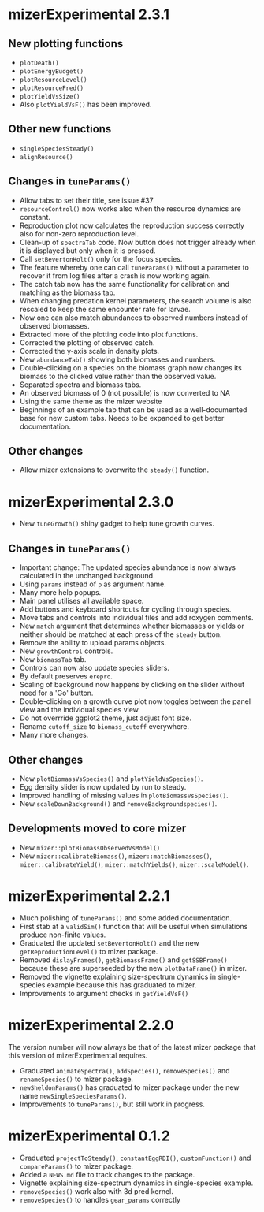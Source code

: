 # mizerExperimental 2.3.1

## New plotting functions

* `plotDeath()`
* `plotEnergyBudget()`
* `plotResourceLevel()`
* `plotResourcePred()`
* `plotYieldVsSize()`
* Also `plotYieldVsF()` has been improved.

## Other new functions

* `singleSpeciesSteady()`
* `alignResource()`

## Changes in `tuneParams()`
* Allow tabs to set their title, see issue #37
* `resourceControl()` now works also when the resource dynamics are constant.
* Reproduction plot now calculates the reproduction success correctly also for
  non-zero reproduction level.
* Clean-up of `spectraTab` code. Now button does not trigger already when it is
  displayed but only when it is pressed.
* Call `setBevertonHolt()` only for the focus species.
* The feature whereby one can call `tuneParams()` without a parameter to recover
  it from log files after a crash is now working again.
* The catch tab now has the same functionality for calibration and matching as
  the biomass tab.
* When changing predation kernel parameters, the search volume is also 
  rescaled to keep the same encounter rate for larvae.
* Now one can also match abundances to observed numbers instead of observed
  biomasses.
* Extracted more of the plotting code into plot functions.
* Corrected the plotting of observed catch.
* Corrected the y-axis scale in density plots.
* New `abundanceTab()` showing both biomasses and numbers.
* Double-clicking on a species on the biomass graph now changes its biomass to
  the clicked value rather than the observed value.
* Separated spectra and biomass tabs.
* An observed biomass of 0 (not possible) is now converted to NA
* Using the same theme as the mizer website
* Beginnings of an example tab that can be used as a well-documented base for
  new custom tabs. Needs to be expanded to get better documentation.

## Other changes
* Allow mizer extensions to overwrite the `steady()` function.



# mizerExperimental 2.3.0

* New `tuneGrowth()` shiny gadget to help tune growth curves.

## Changes in `tuneParams()`

* Important change: The updated species abundance is now always calculated in
the unchanged background.
* Using `params` instead of `p` as argument name.
* Many more help popups.
* Main panel utilises all available space.
* Add buttons and keyboard shortcuts for cycling through species.
* Move tabs and controls into individual files and add roxygen comments.
* New `match` argument that determines whether biomasses or yields or neither
should be matched at each press of the `steady` button.
* Remove the ability to upload params objects.
* New `growthControl` controls.
* New `biomassTab` tab.
* Controls can now also update species sliders.
* By default preserves `erepro`.
* Scaling of background now happens by clicking on the slider without need for
a 'Go' button.
* Double-clicking on a growth curve plot now toggles between the panel view and
the individual species view.
* Do not overrride ggplot2 theme, just adjust font size.
* Rename `cutoff_size` to `biomass_cutoff` everywhere.
* Many more changes.

## Other changes

* New `plotBiomassVsSpecies()` and `plotYieldVsSpecies()`.
* Egg density slider is now updated by run to steady.
* Improved handling of missing values in `plotBiomassVsSpecies()`.
* New `scaleDownBackground()` and `removeBackgroundspecies()`.

## Developments moved to core mizer
* New `mizer::plotBiomassObservedVsModel()`
* New `mizer::calibrateBiomass()`, `mizer::matchBiomasses()`, `mizer::calibrateYield()`,
`mizer::matchYields()`, `mizer::scaleModel()`.


# mizerExperimental 2.2.1

* Much polishing of `tuneParams()` and some added documentation.
* First stab at a `validSim()` function that will be useful when simulations
  produce non-finite values.
* Graduated the updated `setBevertonHolt()` and the new `getReproductionLevel()`
  to mizer package.
* Removed `dislayFrames()`, `getBiomassFrame()` and `getSSBFrame()` because
  these are superseeded by the new `plotDataFrame()` in mizer.
* Removed the vignette explaining size-spectrum dynamics in single-species 
  example because this has graduated to mizer.
* Improvements to argument checks in `getYieldVsF()`

# mizerExperimental 2.2.0

The version number will now always be that of the latest mizer package that
this version of mizerExperimental requires.

* Graduated `animateSpectra()`, `addSpecies()`, `removeSpecies()` and
  `renameSpecies()` to mizer package.
* `newSheldonParams()` has graduated to mizer package under the new name
  `newSingleSpeciesParams()`.
* Improvements to `tuneParams()`, but still work in progress.


# mizerExperimental 0.1.2

* Graduated `projectToSteady()`, `constantEggRDI()`, `customFunction()`
  and `compareParams()` to mizer package.
* Added a `NEWS.md` file to track changes to the package.
* Vignette explaining size-spectrum dynamics in single-species example.
* `removeSpecies()` work also with 3d pred kernel.
* `removeSpecies()` to handles `gear_params` correctly
